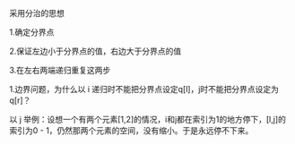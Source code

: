 采用分治的思想

1.确定分界点

2.保证左边小于分界点的值，右边大于分界点的值

3.在左右两端递归重复这两步



1.边界问题，为什么以 i 递归时不能把分界点设定q[l]，j时不能把分界点设定为q[r]？

以 j 举例：设想一个有两个元素[1,2]的情况，i和j都在索引为1的地方停下，[l,j]的索引为0 - 1，仍然那两个元素的空间，没有缩小。于是永远停不下来。

